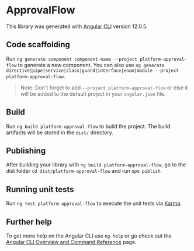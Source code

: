 # ApprovalFlow

This library was generated with [Angular CLI](https://github.com/angular/angular-cli) version 12.0.5.

## Code scaffolding

Run `ng generate component component-name --project platform-approval-flow` to generate a new component. You can also use `ng generate directive|pipe|service|class|guard|interface|enum|module --project platform-approval-flow`.
> Note: Don't forget to add `--project platform-approval-flow` or else it will be added to the default project in your `angular.json` file. 

## Build

Run `ng build platform-approval-flow` to build the project. The build artifacts will be stored in the `dist/` directory.

## Publishing

After building your library with `ng build platform-approval-flow`, go to the dist folder `cd dist/platform-approval-flow` and run `npm publish`.

## Running unit tests

Run `ng test platform-approval-flow` to execute the unit tests via [Karma](https://karma-runner.github.io).

## Further help

To get more help on the Angular CLI use `ng help` or go check out the [Angular CLI Overview and Command Reference](https://angular.io/cli) page.
